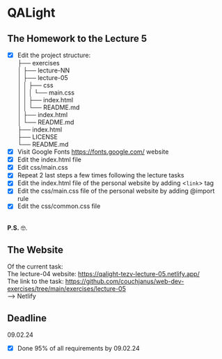 # QALight
## The Homework to the Lecture 5

- [x] Edit the project structure:<br>
├── exercises<br>
│   ├── lecture-NN<br>
│   ├── lecture-05<br>
│   │   ├── css<br>
│   │   │   └── main.css<br>
│   │   ├── index.html<br>
│   │   └── README.md<br>
│   ├── index.html <br>
│   └── README.md<br>
├── index.html<br>
├── LICENSE<br>
└── README.md<br>
- [x] Visit Google Fonts https://fonts.google.com/ website<br>
- [x] Edit the index.html file <br>
- [x] Edit css/main.css<br>
- [x] Repeat 2 last steps a few times following the lecture tasks<br>
- [x] Edit the index.html file of the personal website by adding <`link`> tag<br>
- [x] Edit the css/main.css file of the personal website by adding @import rule<br>
- [x] Edit the css/common.css file
<br><br>

**P.S.** 🤓.

## The Website
Of the current task: <br>
The lecture-04 website: https://qalight-tezv-lecture-05.netlify.app/<br>
The link to the task: https://github.com/couchjanus/web-dev-exercises/tree/main/exercises/lecture-05
<br />
--> Netlify

## Deadline
09.02.24 <br />

- [x] Done 95% of all requirements by 09.02.24